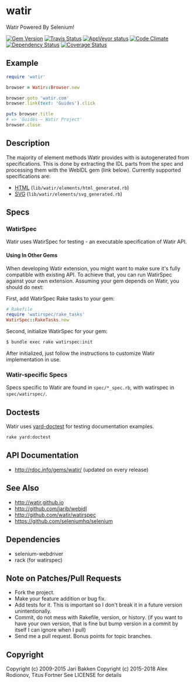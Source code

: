 # watir

Watir Powered By Selenium!

[![Gem Version](https://badge.fury.io/rb/watir.svg)](http://badge.fury.io/rb/watir)
[![Travis Status](https://travis-ci.org/watir/watir.svg?branch=master)](https://travis-ci.org/watir/watir)
[![AppVeyor status](https://ci.appveyor.com/api/projects/status/9vbb7pp5p4uyoott/branch/master?svg=true)](https://ci.appveyor.com/project/p0deje/watir)
[![Code Climate](https://codeclimate.com/github/watir/watir.svg)](https://codeclimate.com/github/watir/watir)
[![Dependency Status](https://gemnasium.com/watir/watir.svg)](https://gemnasium.com/watir/watir)
[![Coverage Status](https://coveralls.io/repos/watir/watir/badge.svg?branch=master)](https://coveralls.io/r/watir/watir)

## Example

```ruby
require 'watir'

browser = Watir::Browser.new

browser.goto 'watir.com'
browser.link(text: 'Guides').click

puts browser.title
# => 'Guides – Watir Project'
browser.close
```

## Description

The majority of element methods Watir provides with is autogenerated from specifications.
This is done by extracting the IDL parts from the spec and processing them with the WebIDL gem (link below).
Currently supported specifications are:

* [HTML](https://www.whatwg.org/specs/web-apps/current-work/) (`lib/watir/elements/html_generated.rb`)
* [SVG](http://www.w3.org/TR/SVG2/single-page.html) (`lib/watir/elements/svg_generated.rb`)

## Specs

### WatirSpec

Watir uses WatirSpec for testing - an executable specification of Watir API.

#### Using In Other Gems

When developing Watir extension, you might want to make sure it's fully compatible with
existing API. To achieve that, you can run WatirSpec against your own extension. Assuming
your gem depends on Watir, you should do next:

First, add WatirSpec Rake tasks to your gem:

```ruby
# Rakefile
require 'watirspec/rake_tasks'
WatirSpec::RakeTasks.new
```

Second, initialize WatirSpec for your gem:

```bash
$ bundle exec rake watirspec:init
```

After initialized, just follow the instructions to customize Watir implementation in use.

### Watir-specific Specs

Specs specific to Watir are found in `spec/*_spec.rb`, with watirspec in `spec/watirspec/`.

## Doctests

Watir uses [yard-doctest](https://github.com/p0deje/yard-doctest) for testing documentation examples.

```bash
rake yard:doctest
```

## API Documentation

* http://rdoc.info/gems/watir/ (updated on every release)

## See Also

* http://watir.github.io
* http://github.com/jarib/webidl
* http://github.com/watir/watirspec
* https://github.com/seleniumhq/selenium

## Dependencies

* selenium-webdriver
* rack (for watirspec)

## Note on Patches/Pull Requests

* Fork the project.
* Make your feature addition or bug fix.
* Add tests for it. This is important so I don't break it in a
  future version unintentionally.
* Commit, do not mess with Rakefile, version, or history.
  (if you want to have your own version, that is fine but bump version in a commit by itself I can ignore when I pull)
* Send me a pull request. Bonus points for topic branches.

## Copyright

Copyright (c) 2009-2015 Jari Bakken
Copyright (c) 2015-2018 Alex Rodionov, Titus Fortner
See LICENSE for details
